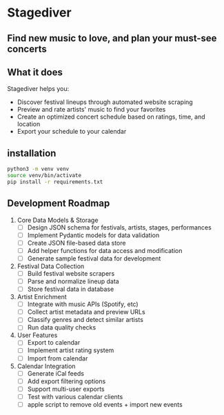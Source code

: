 # Stagediver

## Find new music to love, and plan your must-see concerts

## What it does
Stagediver helps you:
- Discover festival lineups through automated website scraping
- Preview and rate artists' music to find your favorites
- Create an optimized concert schedule based on ratings, time, and location
- Export your schedule to your calendar

## installation
```bash
python3 -m venv venv
source venv/bin/activate
pip install -r requirements.txt
```

## Development Roadmap

1. Core Data Models & Storage
   - [ ] Design JSON schema for festivals, artists, stages, performances
   - [ ] Implement Pydantic models for data validation
   - [ ] Create JSON file-based data store
   - [ ] Add helper functions for data access and modification
   - [ ] Generate sample festival data for development

2. Festival Data Collection
   - [ ] Build festival website scrapers
   - [ ] Parse and normalize lineup data
   - [ ] Store festival data in database

3. Artist Enrichment
   - [ ] Integrate with music APIs (Spotify, etc)
   - [ ] Collect artist metadata and preview URLs
   - [ ] Classify genres and detect similar artists
   - [ ] Run data quality checks

4. User Features
   - [ ] Export to calendar
   - [ ] Implement artist rating system
   - [ ] Import from calendar

5. Calendar Integration
   - [ ] Generate iCal feeds
   - [ ] Add export filtering options
   - [ ] Support multi-user exports
   - [ ] Test with various calendar clients
   - [ ] apple script to remove old events + import new events
